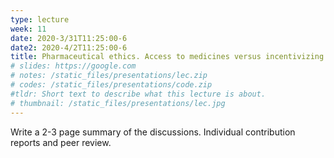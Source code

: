 ```yaml
---
type: lecture
week: 11
date: 2020-3/31T11:25:00-6
date2: 2020-4/2T11:25:00-6
title: Pharmaceutical ethics. Access to medicines versus incentivizing research and development. Informed consent in clinical trials.
# slides: https://google.com
# notes: /static_files/presentations/lec.zip
# codes: /static_files/presentations/code.zip
#tldr: Short text to describe what this lecture is about.
# thumbnail: /static_files/presentations/lec.jpg
---
```

Write a 2-3 page summary of the discussions. Individual contribution reports and peer review.